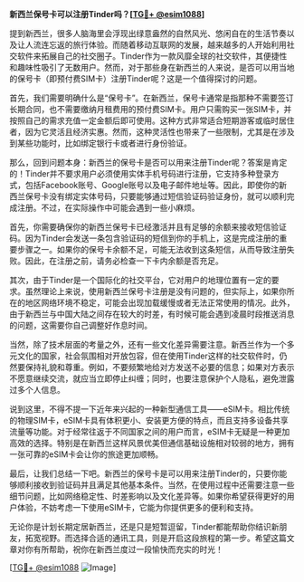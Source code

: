 **新西兰保号卡可以注册Tinder吗？[[TG💪+ @esim1088](https://t.me/s/esim1088)]**

提到新西兰，很多人脑海里会浮现出绿意盎然的自然风光、悠闲自在的生活节奏以及让人流连忘返的旅行体验。而随着移动互联网的发展，越来越多的人开始利用社交软件来拓展自己的社交圈子。Tinder作为一款风靡全球的社交软件，其便捷性和趣味性吸引了无数用户。然而，对于那些身在新西兰的人来说，是否可以用当地的保号卡（即预付费SIM卡）注册Tinder呢？这是一个值得探讨的问题。

首先，我们需要明确什么是“保号卡”。在新西兰，保号卡通常是指那种不需要签订长期合同，也不需要缴纳月租费用的预付费SIM卡。用户只需购买一张SIM卡，并按照自己的需求充值一定金额后即可使用。这种方式非常适合短期游客或临时居住者，因为它灵活且经济实惠。然而，这种灵活性也带来了一些限制，尤其是在涉及到某些功能时，比如绑定银行卡或者进行身份验证。

那么，回到问题本身：新西兰的保号卡是否可以用来注册Tinder呢？答案是肯定的！Tinder并不要求用户必须使用实体手机号码进行注册，它支持多种登录方式，包括Facebook账号、Google账号以及电子邮件地址等。因此，即使你的新西兰保号卡没有绑定实体号码，只要能够通过短信验证码验证身份，就可以顺利完成注册。不过，在实际操作中可能会遇到一些小麻烦。

首先，你需要确保你的新西兰保号卡已经激活并且有足够的余额来接收短信验证码。因为Tinder会发送一条包含验证码的短信到你的手机上，这是完成注册的重要步骤之一。如果你的保号卡余额不足，可能无法收到这条短信，从而导致注册失败。因此，在注册之前，请务必检查一下卡内余额是否充足。

其次，由于Tinder是一个国际化的社交平台，它对用户的地理位置有一定的要求。虽然理论上来说，使用新西兰保号卡注册是没有问题的，但实际上，如果你所在的地区网络环境不稳定，可能会出现加载缓慢或者无法正常使用的情况。此外，由于新西兰与中国大陆之间存在较大的时差，有时候可能会遇到凌晨时段推送消息的问题，这需要你自己调整好作息时间。

当然，除了技术层面的考量之外，还有一些文化差异需要注意。新西兰作为一个多元文化的国家，社会氛围相对开放包容，但在使用Tinder这样的社交软件时，仍然要保持礼貌和尊重。例如，不要频繁地给对方发送不必要的信息；如果对方表示不愿意继续交流，就应当立即停止纠缠；同时，也要注意保护个人隐私，避免泄露过多个人信息。

说到这里，不得不提一下近年来兴起的一种新型通信工具——eSIM卡。相比传统的物理SIM卡，eSIM卡具有体积更小、安装更方便的特点，而且支持多设备共享流量等功能。对于经常往返于不同国家之间的用户而言，eSIM卡无疑是一种更加高效的选择。特别是在新西兰这样风景优美但通信基础设施相对较弱的地方，拥有一张可靠的eSIM卡会让你的旅途更加顺畅。

最后，让我们总结一下吧。新西兰的保号卡是可以用来注册Tinder的，只要你能够顺利接收到验证码并且满足其他基本条件。当然，在使用过程中还需要注意一些细节问题，比如网络稳定性、时差影响以及文化差异等。如果你希望获得更好的用户体验，不妨考虑一下使用eSIM卡，它能为你提供更多的便利和支持。

无论你是计划长期定居新西兰，还是只是短暂逗留，Tinder都能帮助你结识新朋友，拓宽视野。而选择合适的通讯工具，则是开启这段旅程的第一步。希望这篇文章对你有所帮助，祝你在新西兰度过一段愉快而充实的时光！

[[TG💪+ @esim1088](https://t.me/s/esim1088) ![Image](https://i.postimg.cc/4NQfJmqS/Snipaste-2025-05-13-00-14-12.png)]
